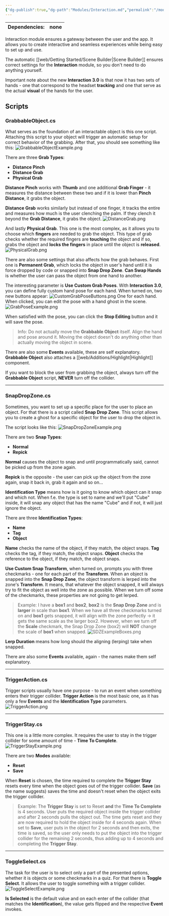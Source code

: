```yaml
---
{"dg-publish":true,"dg-path":"Modules/Interaction.md","permalink":"/modules/interaction/","noteIcon":""}
---
```



| Dependencies: | none |
| ------------- | ---- |

Interaction module ensures a gateway between the user and the app. It allows you to create interactive and seamless experiences while being easy to set up and use. 


The automatic [[web/Getting Started/Scene Builder\|Scene Builder]] ensures correct settings for the **Interaction** module, so you don't need to do anything yourself. 


Important note about the new **Interaction 3.0** is that now it has two sets of hands - one that correspond to the headset **tracking** and one that serve as the actual **visual** of the hands for the user.


## Scripts
### GrabbableObject.cs

What serves as the foundation of an interactable object is this one script. Attaching this script to your object will trigger an automatic setup for correct behavior of the grabbing. After that, you should see something like this: 
![GrabbableObjectExample.png](/img/user/img/GrabbableObjectExample.png)

There are three **Grab Types**:
- **Distance Pinch**
- **Distance Grab**
- **Physical Grab**

**Distance Pinch** works with **Thumb** and one additional **Grab Finger** - it measures the distance between these two and if it is lower than **Pinch Distance**, it grabs the object. 


**Distance Grab** works similarly but instead of one finger, it tracks the entire and measures how much is the user clenching the palm. If they clench it beyond the **Grab Distance**, it grabs the object.
![DistanceGrab.png](/img/user/img/DistanceGrab.png)

And lastly **Physical Grab**. This one is the most complex, as it allows you to choose which **fingers** are needed to grab the object. This type of grab checks whether the required fingers are **touching** the object and if so, grabs the object and **locks the fingers** in place until the object is **released**. 
![PhysicalGrab.png](/img/user/img/PhysicalGrab.png)


There are also some settings that also affects how the grab behaves. First one is **Permanent Grab**, which locks the object in user's hand until it is force dropped by code or snapped into **Snap Drop Zone**. **Can Swap Hands** is whether the user can pass the object from one hand to another. 


The interesting parameter is **Use Custom Grab Poses**. With **Interaction 3.0**, you can define fully custom hand pose for each hand. When turned on, two new buttons appear: 
![CustomGrabPoseButtons.png](/img/user/img/CustomGrabPoseButtons.png)
One for each hand. When clicked, you can edit the pose with a hand ghost in the scene.
![GrabPoseExample.png](/img/user/img/GrabPoseExample.png)

When satisfied with the pose, you can click the **Stop Editing** button and it will save the pose. 
>Info: Do not actually move the **Grabbable Object** itself. Align the hand and pose around it. Moving the object doesn't do anything other than actually moving the object in scene. 



There are also some **Events** available, these are self explanatory. 
**Grabbable Object** also attaches a [[web/Additions/Highlight\|Highlight]] component. 


If you want to block the user from grabbing the object, always turn off the **Grabbable Object** script, **NEVER** turn off the collider.

---
### SnapDropZone.cs

Sometimes, you want to set up a specific place for the user to place an object. For that there is a script called **Snap Drop Zone**. This script allows you to create a ghost for a specific object for the user to drop the object in. 


The script looks like this:
![SnapDropZoneExample.png](/img/user/img/SnapDropZoneExample.png)

There are two **Snap Types**:
- **Normal**
- **Repick**

**Normal** causes the object to snap and until programmatically said, cannot be picked up from the zone again. 

**Repick** is the opposite - the user can pick up the object from the zone again, snap it back in, grab it again and so on... 


**Identification Type** means how is it going to know which object can it snap and which not. When f.e. the type is set to name and we'll put "Cube" inside, it will snap any object that has the name "Cube" and if not, it will just ignore the object. 

There are three **Identification Types**: 
- **Name**
- **Tag**
- **Object**

**Name** checks the name of the object, if they match, the object snaps. 
**Tag** checks the tag, if they match, the object snaps. 
**Object** checks the reference to the object, if they match, the object snaps. 


**Use Custom Snap Transform**, when turned on, prompts you with three checkmarks - one for each part of the **Transform**. When an object is snapped into the **Snap Drop Zone**, the object transform is lerped into the zone's **Transform**. It means, that whatever the object snapped, it will always try to fit the object as well into the zone as possible. 
When we turn off some of the checkmarks, these properties are not going to get lerped. 
> Example: I have a **box1** and **box2**, **box2** is the **Snap Drop Zone** and is **larger** in scale than **box1**. When we have all three checkmarks turned on and **box1** gets snapped, it will align with the zone perfectly → it gets the same scale as the larger box2. However, when we turn off the **Scale** checkmark, the Snap Drop Zone (box2) will **NOT** change the scale of **box1** when snapped.
> ![SDZExampleBoxes.png](/img/user/img/SDZExampleBoxes.png)



**Lerp Duration** means how long should the aligning (lerping) take when snapped.


There are also some **Events** available, again - the names make them self explanatory. 

---
### TriggerAction.cs

Trigger scripts usually have one purpose - to run an event when something enters their trigger collider. **Trigger Action** is the most basic one, as it has only a few **Events** and the **Identification Type** parameters. 
![TriggerAction.png](/img/user/img/TriggerAction.png)

--- 
### TriggerStay.cs

This one is a little more complex. It requires the user to stay in the trigger collider for some amount of time - **Time To Complete**. 
![TriggerStayExample.png](/img/user/img/TriggerStayExample.png)

There are two **Modes** available: 
- **Reset**
- **Save**

When **Reset** is chosen, the time required to complete the **Trigger Stay** resets every time when the object goes out of the trigger collider.
**Save** (as the name suggests) saves the time and doesn't reset when the object exits the trigger collider. 
>Example: The **Trigger Stay** is set to Reset **and** the **Time To Complete** is 4 seconds. User puts the required object inside the trigger collider and after 2 seconds pulls the object out. The time gets reset and they are now required to hold the object inside for 4 seconds again. 
>When set to **Save**, user puts in the object for 2 seconds and then exits, the time is saved, so the user only needs to put the object into the trigger collider for the remaining 2 seconds, thus adding up to 4 seconds and completing the **Trigger Stay**.


---
### ToggleSelect.cs

The task for the user is to select only a part of the presented options, whether it is objects or some checkmarks in a quiz. For that there is **Toggle Select**. It allows the user to toggle something with a trigger collider. 
![ToggleSelectExample.png](/img/user/img/ToggleSelectExample.png)

**Is Selected** is the default value and on each enter of the collider (that matches the **Identification**), the value gets flipped and the respective **Event** invokes. 
